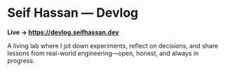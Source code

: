 # Seif Hassan — Devlog

**Live → <https://devlog.seifhassan.dev>**

A living lab where I jot down experiments, reflect on decisions, and share lessons from real-world engineering—open, honest, and always in progress.

